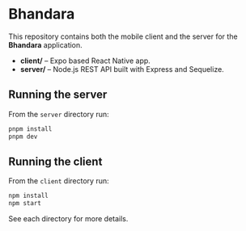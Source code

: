 # Bhandara

This repository contains both the mobile client and the server for the **Bhandara** application.

- **client/** – Expo based React Native app.
- **server/** – Node.js REST API built with Express and Sequelize.

## Running the server

From the `server` directory run:

```bash
pnpm install
pnpm dev
```

## Running the client

From the `client` directory run:

```bash
npm install
npm start
```

See each directory for more details.
